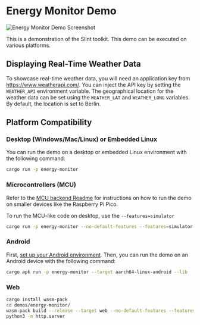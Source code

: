 <!-- Copyright © SixtyFPS GmbH <info@slint.dev> ; SPDX-License-Identifier: MIT -->
# Energy Monitor Demo

![Energy Monitor Demo Screenshot](https://slint.dev/resources/energy-monitor-screenshot.png "Energy Monitor")

This is a demonstration of the Slint toolkit. This demo can be executed on various platforms.

## Displaying Real-Time Weather Data

To showcase real-time weather data, you will need an application key from https://www.weatherapi.com/. You can inject the API key by setting the `WEATHER_API` environment variable. The geographical location for the weather data can be set using the `WEATHER_LAT` and `WEATHER_LONG` variables. By default, the location is set to Berlin.

## Platform Compatibility

### Desktop (Windows/Mac/Linux) or Embedded Linux

You can run the demo on a desktop or embedded Linux environment with the following command:
```sh
cargo run -p energy-monitor
```

### Microcontrollers (MCU)

Refer to the [MCU backend Readme](../mcu-board-support) for instructions on how to run the demo on smaller devices like the Raspberry Pi Pico.

To run the MCU-like code on desktop, use the `--features=simulator`

```sh
cargo run -p energy-monitor --no-default-features --features=simulator --release
```

### Android

First, [set up your Android environment](https://slint.dev/snapshots/master/docs/rust/slint/android/#building-and-deploying).
Then, you can run the demo on an Android device with the following command:

```sh
cargo apk run -p energy-monitor --target aarch64-linux-android --lib
```

### Web

```sh
cargo install wasm-pack
cd demos/energy-monitor/
wasm-pack build --release --target web --no-default-features --features slint/default,chrono
python3 -m http.server
```
